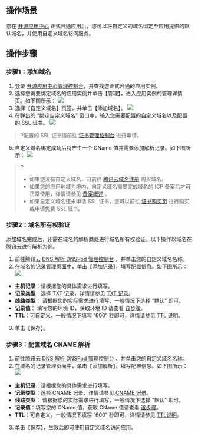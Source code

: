 
## 操作场景
您在 [开源应用中心](https://app.cloud.tencent.com/) 正式开通应用后，您可以将自定义的域名绑定至应用提供的默认域名，并使用自定义域名访问服务。

## 操作步骤

### 步骤1：添加域名
1. 登录 [开源应用中心管理控制台](https://console.cloud.tencent.com/lighthouse)，并查找您正式开通的应用实例。
2. 选择您需要绑定域名的应用实例并单击【管理】，进入应用实例的管理详情页。如下图所示：
![](https://main.qcloudimg.com/raw/599edc62f665ae209e18745ce8b4f349.png)
3. 选择【自定义域名】页签，并单击【添加域名】。
![](https://main.qcloudimg.com/raw/51bc9f855d356e861740dc67d74ea858.png)
4. 在弹出的 “绑定自定义域名” 窗口中，输入您需要配置的自定义域名以及配置的 SSL 证书。
![](https://main.qcloudimg.com/raw/537add92a04ab373ba6996845163c5b0.png)
>?配置的 SSL 证书请前往 [证书管理控制台](https://console.cloud.tencent.com/certoverview) 进行申请。
>
5. 自定义域名绑定成功后将产生一个 CName 值并需要添加解析记录。如下图所示：[](id:addDomain)
![](https://main.qcloudimg.com/raw/ddbc6bbab15b4a0731efbe7b20774155.png)
>?
>- 如果您没有自定义域名，可前往 [腾讯云域名注册](https://dnspod.cloud.tencent.com/) 购买域名。
>- 如果您的应用地域为境内，自定义域名需要完成域名的 ICP 备案后才可正常使用，详情请参见 [备案概述](https://cloud.tencent.com/document/product/243/18907) 。
>- 如果自定义域名还未申请 SSL 证书，您可以前往 [证书购买页](https://buy.cloud.tencent.com/ssl?fromSource=ssl) 进行购买或申请免费 SSL 证书。

### 步骤2：域名所有权验证
添加域名完成后，还需在域名的解析商处进行域名所有权验证。以下操作以域名在腾讯云进行解析为例。
1.  前往腾讯云 [DNS 解析 DNSPod 管理控制台](https://console.cloud.tencent.com/cns) ，并单击您的自定义域名名称。
2.  在域名的记录管理页面中，单击【添加记录】，填写配置信息。如下图所示：
![](https://main.qcloudimg.com/raw/c03d31b498d32c8f799501319ffaec08.png)
 - **主机记录**：请根据您的具体需求进行填写。
 - **记录类型**：选择 TXT 记录，详情请参见 [TXT 记录](https://cloud.tencent.com/document/product/302/12648)。
 - **线路类型**： 请根据您的实际需求进行填写，一般情况下选择 “默认” 即可。
 - **记录值**： 填写您的环境 ID，获取环境 ID 请查看 [该步骤](#addDomain)。
 - **TTL**：可自定义，一般情况下填写 “600” 秒即可，详情请参见 [TTL 说明](https://cloud.tencent.com/document/product/302/9072)。
3. 单击【保存】。

### 步骤3：配置域名 CNAME 解析
1. 前往腾讯云 [DNS 解析 DNSPod 管理控制台](https://console.cloud.tencent.com/cns) ，并单击您的自定义域名名称。
2. 在域名的记录管理页面中，单击【添加解析】，填写配置信息。如下图所示：
![](https://main.qcloudimg.com/raw/e46e02067b8295dcb16fd878b059e457.png)
 - **主机记录**：请根据您的具体需求进行填写。
 - **记录类型**：选择 CNAME 记录，详情请参见 [CNAME 记录](https://cloud.tencent.com/document/product/302/12648)。
 - **线路类型**： 请根据您的实际需求进行填写，一般情况下选择 “默认” 即可。
 - **记录值**：填写您的 CName 值，获取 CName 值请查看 [该步骤](#addDomain)。
 - **TTL**：可自定义，一般情况下填写 “600” 秒即可，详情请参见 [TTL说明](https://cloud.tencent.com/document/product/302/9072)。
3. 单击【保存】，生效后即可使用自定义域名访问应用。

